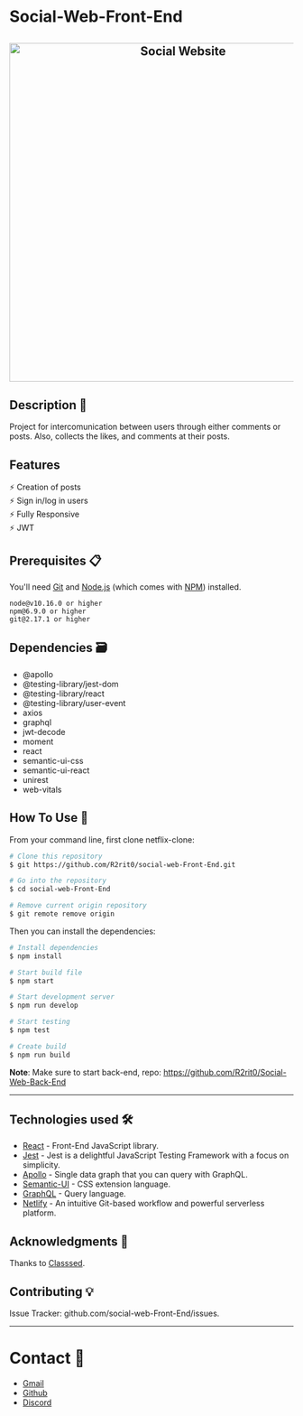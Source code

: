 # Social-Web-Front-End

<h2 align="center">
  <img src="https://github.com/" alt="Social Website" width="600px" />
  <br>
</h2>

## Description 📄
Project for intercomunication between users through either comments or posts. Also, collects the likes, and comments at their posts.

## Features
⚡️ Creation of posts\
⚡️ Sign in/log in users\
⚡️ Fully Responsive\
⚡️ JWT

## Prerequisites 📋

You'll need [Git](https://git-scm.com) and [Node.js](https://nodejs.org/en/download/) (which comes with [NPM](http://npmjs.com)) installed.
```
node@v10.16.0 or higher
npm@6.9.0 or higher
git@2.17.1 or higher
```

## Dependencies 🗃️
- @apollo
- @testing-library/jest-dom
- @testing-library/react
- @testing-library/user-event
- axios
- graphql
- jwt-decode
- moment
- react
- semantic-ui-css
- semantic-ui-react
- unirest
- web-vitals

## How To Use 🔧

From your command line, first clone netflix-clone:

```bash
# Clone this repository
$ git https://github.com/R2rit0/social-web-Front-End.git

# Go into the repository
$ cd social-web-Front-End

# Remove current origin repository
$ git remote remove origin
```

Then you can install the dependencies:

```bash
# Install dependencies
$ npm install

# Start build file
$ npm start

# Start development server
$ npm run develop

# Start testing
$ npm test

# Create build
$ npm run build
```

**Note**:
Make sure to start back-end, repo: https://github.com/R2rit0/Social-Web-Back-End

---

## Technologies used 🛠️

- [React](https://es.reactjs.org/) - Front-End JavaScript library.
- [Jest](https://jestjs.io/) - Jest is a delightful JavaScript Testing Framework with a focus on simplicity.
- [Apollo](https://www.apollographql.com/docs/react/get-started/) - Single data graph that you can query with GraphQL.
- [Semantic-UI](https://semantic-ui.com/) - CSS extension language.
- [GraphQL](https://graphql.org/) - Query language.
- [Netlify](https://www.netlify.com/) - An intuitive Git-based workflow and powerful serverless platform.

## Acknowledgments 🎁

Thanks to [Classsed](https://www.youtube.com/channel/UC2-slOJImuSc20Drbf88qvg).

## Contributing 💡
Issue Tracker: github.com/social-web-Front-End/issues.

---

# Contact 💬
- [Gmail](https://mail.google.com/mail/u/0/?fs=1&to=ArturoM.Ducasse@gmail.com&su=Job-related&tf=cm "Gmail direct link")
- [Github](https://github.com/R2rit0 "Github profile")
- [Discord](https://discordapp.com/users/362837852507209730/ "Discord profile")
